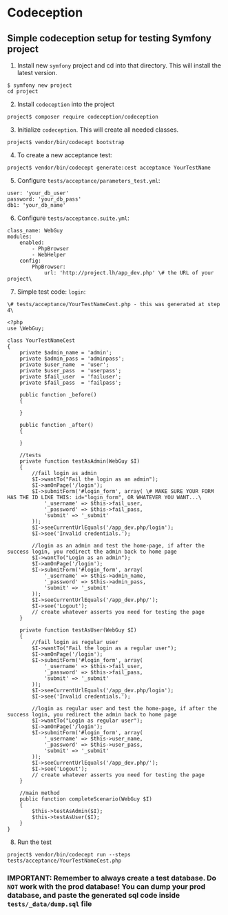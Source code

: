 Codeception
===========

## Simple codeception setup for testing Symfony project

1. Install new `symfony` project and cd into that directory. This will install the latest version.
```
$ symfony new project
cd project
```
2. Install `codeception` into the project
```
project$ composer require codeception/codeception
```
3. Initialize `codeception`. This will create all needed classes.
```
project$ vendor/bin/codecept bootstrap
```
4. To create a new acceptance test:
```
project$ vendor/bin/codecept generate:cest acceptance YourTestName
```
5. Configure `tests/acceptance/parameters_test.yml`:
```
user: 'your_db_user'
password: 'your_db_pass'
db1: 'your_db_name'
```
6. Configure `tests/acceptance.suite.yml`:
```
class_name: WebGuy
modules:
    enabled:
        - PhpBrowser
        - WebHelper
    config:
        PhpBrowser:
            url: 'http://project.lh/app_dev.php' \# the URL of your project\
```
7. Simple test code: `login`:
```
\# tests/acceptance/YourTestNameCest.php - this was generated at step 4\

<?php
use \WebGuy;

class YourTestNameCest
{
    private $admin_name = 'admin';
    private $admin_pass = 'adminpass';
    private $user_name  = 'user';
    private $user_pass  = 'userpass';
    private $fail_user  = 'failuser';
    private $fail_pass  = 'failpass';

    public function _before()
    {

    }

    public function _after()
    {

    }

    //tests
    private function testAsAdmin(WebGuy $I)
    {
        //fail login as admin
        $I->wantTo("Fail the login as an admin");
        $I->amOnPage('/login');
        $I->submitForm('#login_form', array( \# MAKE SURE YOUR FORM HAS THE ID LIKE THIS: id="login_form", OR WHATEVER YOU WANT...\
            '_username' => $this->fail_user,
            '_password' => $this->fail_pass,
            'submit' => '_submit'
        ));
        $I->seeCurrentUrlEquals('/app_dev.php/login');
        $I->see('Invalid credentials.');

        //login as an admin and test the home-page, if after the success login, you redirect the admin back to home page
        $I->wantTo("Login as an admin");
        $I->amOnPage('/login');
        $I->submitForm('#login_form', array(
            '_username' => $this->admin_name,
            '_password' => $this->admin_pass,
            'submit' => '_submit'
        ));
        $I->seeCurrentUrlEquals('/app_dev.php/');
        $I->see('Logout');
        // create whatever asserts you need for testing the page
    }

    private function testAsUser(WebGuy $I)
    {
        //fail login as regular user
        $I->wantTo("Fail the login as a regular user");
        $I->amOnPage('/login');
        $I->submitForm('#login_form', array(
            '_username' => $this->fail_user,
            '_password' => $this->fail_pass,
            'submit' => '_submit'
        ));
        $I->seeCurrentUrlEquals('/app_dev.php/login');
        $I->see('Invalid credentials.');

        //login as regular user and test the home-page, if after the success login, you redirect the admin back to home page
        $I->wantTo("Login as regular user");
        $I->amOnPage('/login');
        $I->submitForm('#login_form', array(
            '_username' => $this->user_name,
            '_password' => $this->user_pass,
            'submit' => '_submit'
        ));
        $I->seeCurrentUrlEquals('/app_dev.php/');
        $I->see('Logout');
        // create whatever asserts you need for testing the page
    }

    //main method
    public function completeScenario(WebGuy $I)
    {
        $this->testAsAdmin($I);
        $this->testAsUser($I);
    }
}
```
8. Run the test
```
project$ vendor/bin/codecept run --steps tests/acceptance/YourTestNameCest.php
```

### IMPORTANT: Remember to always create a test database. Do `NOT` work with the prod database! You can dump your prod database, and paste the generated sql code inside `tests/_data/dump.sql` file